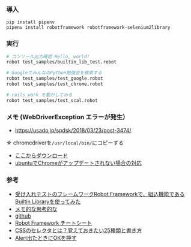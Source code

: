 
### 導入

```
pip install pipenv
pipenv install robotframework robotframework-selenium2library
```
### 実行

```bash
# コンソール出力確認 Hello, world!
robot test_samples/builtin_lib_test.robot 

# GoogleでみんなのPython勉強会を検索する
robot test_samples/test_google.robot
robot test_samples/test_chrome.robot

# rails_work を動かしてみる
robot test_samples/test_scal.robot
```

### メモ (WebDriverException エラーが発生）

* https://usado.jp/spdsk/2018/03/23/post-3474/

☆ chromedriverを`/usr/local/bin/`にコピーする

* [ここからダウンロード](https://chromedriver.chromium.org/downloads)
* [ubuntuでChromeがアップデートされない場合の対応](https://mocabrown.com/blog/archives/5604)

### 参考

* [受け入れテストのフレームワークRobot Frameworkで、組込機能であるBuiltin Libraryを使ってみた](https://thinkami.hatenablog.com/entry/2017/07/13/225814)
* [メモ的な思考的な](https://thinkami.hatenablog.com/entry/2017/09/01/220008)
* [github](https://github.com/thinkAmi-sandbox/RobotFramework-sample/blob/master/selenium_getting_started/test_selenium.robot)
* [Robot Framework チートシート](https://robotframework-ja.readthedocs.io/ja/latest/cheatsheet.html)
* [CSSのセレクタとは？覚えておきたい25種類と書き方](https://saruwakakun.com/html-css/reference/selector)
* [Alert出たときにOKを押す](http://robotframework.org/Selenium2Library/Selenium2Library.html#Handle%20Alert)
